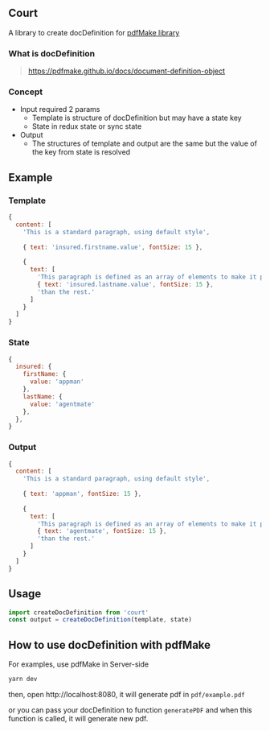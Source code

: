 ## Court

A library to create docDefinition for [pdfMake library](https://github.com/bpampuch/pdfmake)

### What is docDefinition
   > https://pdfmake.github.io/docs/document-definition-object

### Concept
  - Input required 2 params
    - Template is structure of docDefinition but may have a state key
    - State in redux state or sync state
  - Output 
    - The structures of template and output are the same but the value of the key from state is resolved

## Example
### Template

```js
{
  content: [
    'This is a standard paragraph, using default style',
   
    { text: 'insured.firstname.value', fontSize: 15 },
 
    {
      text: [
        'This paragraph is defined as an array of elements to make it possible to ',
        { text: 'insured.lastname.value', fontSize: 15 },
        'than the rest.'
      ]
    }
  ]
}
```

### State

```js
{
  insured: {
    firstName: {
      value: 'appman'
    },
    lastName: {
      value: 'agentmate'
    },
  },
}
```

### Output

```js
{
  content: [
    'This is a standard paragraph, using default style',
   
    { text: 'appman', fontSize: 15 },
 
    {
      text: [
        'This paragraph is defined as an array of elements to make it possible to ',
        { text: 'agentmate', fontSize: 15 },
        'than the rest.'
      ]
    }
  ]
}
```

## Usage

```js
import createDocDefinition from 'court'
const output = createDocDefinition(template, state)
```

## How to use docDefinition with pdfMake 

For examples, use pdfMake in Server-side

```js
yarn dev
``` 

then, open http://localhost:8080, it will generate pdf in `pdf/example.pdf`

or you can pass your docDefinition to function `generatePDF` and when this function is called, it will generate new pdf.
